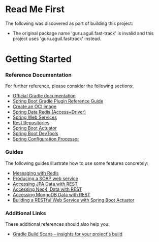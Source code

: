# Read Me First
The following was discovered as part of building this project:

* The original package name 'guru.aguil.fast-track' is invalid and this project uses 'guru.aguil.fasttrack' instead.

# Getting Started

### Reference Documentation
For further reference, please consider the following sections:

* [Official Gradle documentation](https://docs.gradle.org)
* [Spring Boot Gradle Plugin Reference Guide](https://docs.spring.io/spring-boot/docs/2.3.0.RELEASE/gradle-plugin/reference/html/)
* [Create an OCI image](https://docs.spring.io/spring-boot/docs/2.3.0.RELEASE/gradle-plugin/reference/html/#build-image)
* [Spring Data Redis (Access+Driver)](https://docs.spring.io/spring-boot/docs/2.3.0.RELEASE/reference/htmlsingle/#boot-features-redis)
* [Spring Web Services](https://docs.spring.io/spring-boot/docs/2.3.0.RELEASE/reference/htmlsingle/#boot-features-webservices)
* [Rest Repositories](https://docs.spring.io/spring-boot/docs/2.3.0.RELEASE/reference/htmlsingle/#howto-use-exposing-spring-data-repositories-rest-endpoint)
* [Spring Boot Actuator](https://docs.spring.io/spring-boot/docs/2.3.0.RELEASE/reference/htmlsingle/#production-ready)
* [Spring Boot DevTools](https://docs.spring.io/spring-boot/docs/2.3.0.RELEASE/reference/htmlsingle/#using-boot-devtools)
* [Spring Configuration Processor](https://docs.spring.io/spring-boot/docs/2.3.0.RELEASE/reference/htmlsingle/#configuration-metadata-annotation-processor)

### Guides
The following guides illustrate how to use some features concretely:

* [Messaging with Redis](https://spring.io/guides/gs/messaging-redis/)
* [Producing a SOAP web service](https://spring.io/guides/gs/producing-web-service/)
* [Accessing JPA Data with REST](https://spring.io/guides/gs/accessing-data-rest/)
* [Accessing Neo4j Data with REST](https://spring.io/guides/gs/accessing-neo4j-data-rest/)
* [Accessing MongoDB Data with REST](https://spring.io/guides/gs/accessing-mongodb-data-rest/)
* [Building a RESTful Web Service with Spring Boot Actuator](https://spring.io/guides/gs/actuator-service/)

### Additional Links
These additional references should also help you:

* [Gradle Build Scans – insights for your project's build](https://scans.gradle.com#gradle)

